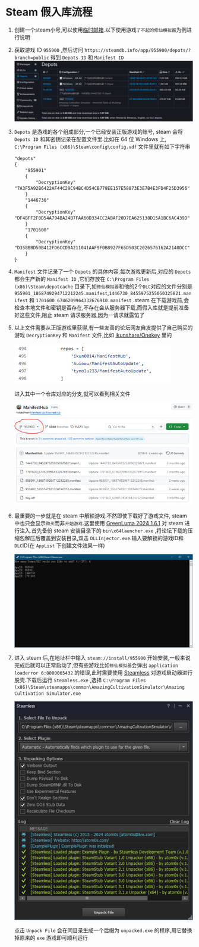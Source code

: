 # Steam 假入库流程
1. 创建一个steam小号,可以使用[临时邮箱](https://www.linshigmail.com).以下使用游戏`了不起的修仙模拟器`为例进行说明
2. 获取游戏 ID `955900` ,然后访问 `https://steamdb.info/app/955900/depots/?branch=public` 得到 `Depots ID` 和 `Manifest ID`
    ![depots](./depots.png)
3. `Depots` 是游戏的各个组成部分,一个已经安装正版游戏的账号, steam 会将 `Depots ID` 和其密钥记录在配置文件里.比如在 64 位 Windows 上, `C:\Program Files (x86)\Steam\config\config.vdf` 文件里就有如下字符串
    ```
    "depots"
    {
        "955901"
        {
            "DecryptionKey" "7A3F5A92B6422AF44C29C94BC4D54CB778EE157E58873E3E7B4E3FD4F25D3956"
        }
        "1446730"
        {
            "DecryptionKey" "DF4BFF2F0D54A794BA24B7FAA60D334CC2ABAF20D7EA625138D15A1BC6AC439D"
        }
        "1701600"
        {
            "DecryptionKey" "D358BBD50B412FD6CCD9A211041AAF9F0B8927F65D503C2026576162A2140DCC"
        }
    }
    ```
4. `Manifest` 文件记录了一个 `Depots` 的具体内容,每次游戏更新后,对应的 `Depots` 都会生产新的 `Manifest ID` ,它们存放在 `C:\Program Files (x86)\Steam\depotcache` 目录下,如`修仙模拟器`和他的2个`DLC`对应的文件分别是 `955901_1868749294712212245.manifest`,`1446730_8455975255050325821.manifest` 和 `1701600_6746209964332676910.manifest` .steam 在下载游戏前,会检查本地文件和密钥是否存在,不存在会从服务器下载,而假入库就是提前准备好这些文件,阻止 steam 请求服务器,因为一请求就露馅了
5. 以上文件需要从正版游戏里获得,有一些友善的论坛网友自发提供了自己购买的游戏 `DecryptionKey` 和 `Manifest` 文件,比如 [ikunshare/Onekey](https://github.com/ikunshare/Onekey/blob/main/main.py) 里的

    ![repo](./repo.png)

    进入其中一个仓库对应的分支,就可以看到相关文件

    ![manifesthub](./manifesthub.png)

6. 最重要的一步就是在 steam 中解锁游戏.不然即使下载好了游戏文件, steam 中也只会显示`购买`而非`开始游戏`.这里使用 [GreenLuma 2024 1.6.1](https://cs.rin.ru/forum/viewtopic.php?f=10&t=103709) 对 steam 进行注入.首先备份 steam 安装目录下的 `bin\x64launcher.exe` ,将论坛下载的压缩包解压后覆盖到安装目录,双击 `DLLInjector.exe`.输入要解锁的游戏ID和`DLC`ID(在 `AppList` 下创建文件效果一样)

    ![injector](./injector.png)
7. 进入 steam 后,在地址栏中输入 `steam://install/955900` 开始安装,一般来说完成后就可以正常启动了,但有些游戏比如`修仙模拟器`会弹出 `application loaderror 6:0000065432` 的错误,此时需要使用 [Steamless](https://github.com/atom0s/Steamless) 对游戏启动器进行脱壳.下载后运行 `Steamless.exe` ,选择 `C:\Program Files (x86)\Steam\steamapps\common\AmazingCultivationSimulator\Amazing Cultivation Simulator.exe`

    ![steamless](./steamless.png)

    点击 `Unpack File` 会在同目录生成一个后缀为 `unpacked.exe` 的程序,用它替换掉原来的 `exe` 游戏即可顺利运行